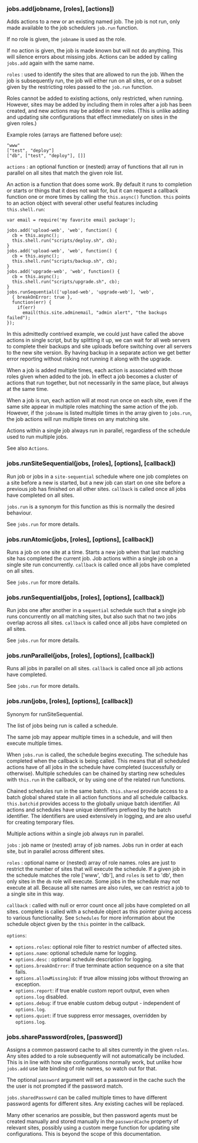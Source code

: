 ### jobs.add(jobname, [roles], [actions])

Adds actions to a new or an existing named job. The job is not run, only
made available to the job schedulers `job.run` function.

If no role is given, the `jobname` is used as the role.

If no action is given, the job is made known but will not do anything. This
will silence errors about missing jobs. Actions can be added by calling
`jobs.add` again with the same name.

`roles` : used to identify the sites that are allowed to run the job. When
the job is subsequently run, the job will either run on all sites, or on a
subset given by the restricting roles passed to the `job.run` function.

Roles cannot be added to existing actions, only restricted, when running.
However, sites may be added by including them in roles after a job has been
created, and new actions may be added in new roles. (This is unlike adding and
updating site configurations that effect immediately on sites in the given
roles.)

Example roles (arrays are flattened before use):

    "www"
    ["test", "deploy"]
    ["db", ["test", "deploy"], []]

`actions` : an optional function or (nested) array of functions that all run
in parallel on all sites that match the given role list.

An action is a function that does some work. By default it runs to completion
or starts or things that it does not wait for, but it can request a callback
function one or more times by calling the `this.async()` function. `this`
points to an action object with several other useful features including
`this.shell.run`:

    var email = require('my favorite email package');
    
    jobs.add('upload-web', 'web', function() {
      cb = this.async();
      this.shell.run("scripts/deploy.sh", cb);
    }
    jobs.add('upload-web', 'web', function() {
      cb = this.async();
      this.shell.run("scripts/backup.sh", cb);
    }
    jobs.add('upgrade-web', 'web', function() {
      cb = this.async();
      this.shell.run("scripts/upgrade.sh", cb);
    }
    jobs.runSequential(['upload-web', 'upgrade-web'], 'web',
      { breakOnError: true },
      function(err) {
        if(err)
          email(this.site.adminemail, "admin alert", "the backups failed");
    });

In this admittedly contrived example, we could just have called the
above actions in single script, but by splitting it up, we can wait
for all web servers to complete their backups and site uploads before
switching over all servers to the new site version. By having backup
in a separate action we get better error reporting without risking not
running it along with the upgrade.

When a job is added multiple times, each action is associated with
those roles given when added to the job. In effect a job becomes a
cluster of actions that run together, but not necessarily in the same
place, but always at the same time.

When a job is run, each action will at most run once on each site,
even if the same site appear in multiple roles matching the same
action of the job. However, if the `jobname` is listed multiple times
in the array given to `jobs.run`, the job actions will run multiple
times on any matching site.

Actions within a single job always run in parallel, regardless of the
schedule used to run multiple jobs.

See also `Actions`.

### jobs.runSiteSequential(jobs, [roles], [options], [callback])

Run job or jobs in a `site-sequential` schedule where one job
completes on a site before a new is started, but a new job can start
on one site before a previous job has finished on all other sites.
`callback` is called once all jobs have completed on all sites.

`jobs.run` is a synonym for this function as this is normally the
desired behaviour.

See `jobs.run` for more details.

### jobs.runAtomic(jobs, [roles], [options], [callback])

Runs a job on one site at a time. Starts a new job when that last
matching site has completed the current job. Job actions within a
single job on a single site run concurrently. `callback` is called
once all jobs have completed on all sites.

See `jobs.run` for more details.

### jobs.runSequential(jobs, [roles], [options], [callback])

Run jobs one after another in a `sequential` schedule such that a
single job runs concurrently on all matching sites, but also such that
no two jobs overlap across all sites. `callback` is called once all
jobs have completed on all sites.

See `jobs.run` for more details.

### jobs.runParallel(jobs, [roles], [options], [callback])

Runs all jobs in parallel on all sites. `callback` is called once all
job actions have completed.

See `jobs.run` for more details.

### jobs.run(jobs, [roles], [options], [callback])

Synonym for runSiteSequential.

The list of jobs being run is called a schedule.

The same job may appear multiple times in a schedule, and will then
execute multiple times.

When `jobs.run` is called, the schedule begins executing. The schedule
has completed when the callback is being called. This means that all
scheduled actions have of all jobs in the schedule have completed
(successfully or otherwise). Multiple schedules can be chained by
starting new schedules with `this.run` in the callback, or by using
one of the related run functions.

Chained schedules run in the same batch. `this.shared` provide access
to a batch global shared state in all action functions and all
schedule callbacks. `this.batchid` provides access to the globally
unique batch identifier. All actions and schedules have unique
identifiers prefixed by the batch identifier. The identifiers are used
extensively in logging, and are also useful for creating temporary
files.


Multiple actions within a single job always run in parallel.

`jobs` : job name or (nested) array of job names. Jobs run in order at
each site, but in parallel across different sites.

`roles` : optional name or (nested) array of role names. roles are
just to restrict the number of sites that will execute the schedule.
If a given job in the schedule matches the role ['www', 'db'], and
`roles` is set to 'db', then only sites in the `db` role will execute.
Some jobs in the schedule may not execute at all. Because all site
names are also rules, we can restrict a job to a single site in this
way.

`callback` : called with null or error count once all jobs have
completed on all sites. complete is called with a schedule object as
this pointer giving access to various functionality. See `Schedules`
for more information about the schedule object given by the `this`
pointer in the callback.

`options`:

- `options.roles`: optional role filter to restrict number of affected sites.
- `options.name`: optional schedule name for logging.
- `options.desc` : optional schedule description for logging.
- `options.breakOnError`: if true terminate action sequence on a site that fails.
- `options.allowMissingJob`: if true allow missing jobs without throwing an exception.
- `options.report`: if true enable custom report output, even when `options.log` disabled.
- `options.debug`: if true enable custom debug output - independent of `options.log`.
- `options.quiet`: if true suppress error messages, overridden by `options.log`.

### jobs.sharePassword(roles, [password])

Assigns a common password cache to all sites currently in the given
`roles`. Any sites added to a role subsequently will not automatically
be included. This is in line with how site configurations normally
work, but unlike how `jobs.add` use late binding of role names, so
watch out for that.

The optional `password` argument will set a password in the cache such
the the user is not prompted if the password match.

`jobs.sharedPassword` can be called multiple times to have different
password agents for different sites. Any existing caches will be
replaced.

Many other scenarios are possible, but then password agents must be
created manually and stored manually in the `passwordCache` property
of relevant sites, possibly using a custom merge function for updating
site configurations. This is beyond the scope of this documentation.
